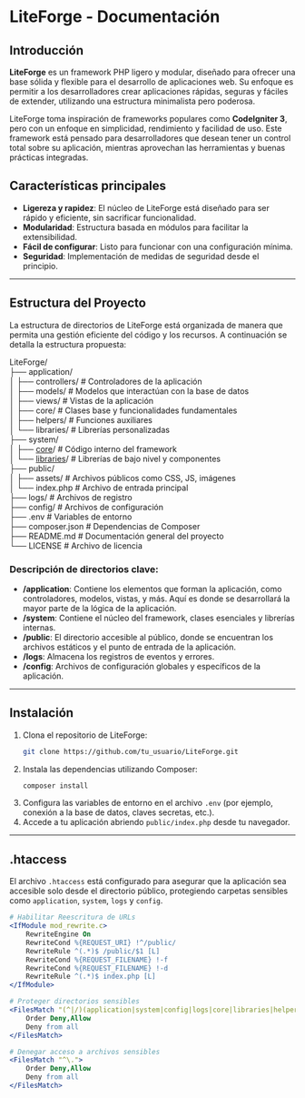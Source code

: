 # LiteForge - Documentación

## Introducción

**LiteForge** es un framework PHP ligero y modular, diseñado para ofrecer una base sólida y flexible para el desarrollo de aplicaciones web. Su enfoque es permitir a los desarrolladores crear aplicaciones rápidas, seguras y fáciles de extender, utilizando una estructura minimalista pero poderosa.

LiteForge toma inspiración de frameworks populares como **CodeIgniter 3**, pero con un enfoque en simplicidad, rendimiento y facilidad de uso. Este framework está pensado para desarrolladores que desean tener un control total sobre su aplicación, mientras aprovechan las herramientas y buenas prácticas integradas.

## Características principales

- **Ligereza y rapidez**: El núcleo de LiteForge está diseñado para ser rápido y eficiente, sin sacrificar funcionalidad.
- **Modularidad**: Estructura basada en módulos para facilitar la extensibilidad.
- **Fácil de configurar**: Listo para funcionar con una configuración mínima.
- **Seguridad**: Implementación de medidas de seguridad desde el principio.

---

## Estructura del Proyecto

La estructura de directorios de LiteForge está organizada de manera que permita una gestión eficiente del código y los recursos. A continuación se detalla la estructura propuesta:

LiteForge/  
├── application/  
│ ├── controllers/ # Controladores de la aplicación  
│ ├── models/ # Modelos que interactúan con la base de datos  
│ ├── views/ # Vistas de la aplicación  
│ ├── core/ # Clases base y funcionalidades fundamentales  
│ ├── helpers/ # Funciones auxiliares  
│ └── libraries/ # Librerías personalizadas  
├── system/  
│ ├── [core](docs/system.md)/ # Código interno del framework  
│ └── [libraries](docs/system.md)/ # Librerías de bajo nivel y componentes  
├── public/  
│ ├── assets/ # Archivos públicos como CSS, JS, imágenes  
│ └── index.php # Archivo de entrada principal  
├── logs/ # Archivos de registro  
├── config/ # Archivos de configuración  
├── .env # Variables de entorno  
├── composer.json # Dependencias de Composer  
├── README.md # Documentación general del proyecto  
└── LICENSE # Archivo de licencia 

### Descripción de directorios clave:

- **/application**: Contiene los elementos que forman la aplicación, como controladores, modelos, vistas, y más. Aquí es donde se desarrollará la mayor parte de la lógica de la aplicación.
- **/system**: Contiene el núcleo del framework, clases esenciales y librerías internas.
- **/public**: El directorio accesible al público, donde se encuentran los archivos estáticos y el punto de entrada de la aplicación.
- **/logs**: Almacena los registros de eventos y errores.
- **/config**: Archivos de configuración globales y específicos de la aplicación.

---

## Instalación

1. Clona el repositorio de LiteForge:
    ```bash
    git clone https://github.com/tu_usuario/LiteForge.git
    ```
2. Instala las dependencias utilizando Composer:
    ```bash
    composer install
    ```
3. Configura las variables de entorno en el archivo `.env` (por ejemplo, conexión a la base de datos, claves secretas, etc.).
4. Accede a tu aplicación abriendo `public/index.php` desde tu navegador.

---

## .htaccess

El archivo `.htaccess` está configurado para asegurar que la aplicación sea accesible solo desde el directorio público, protegiendo carpetas sensibles como `application`, `system`, `logs` y `config`.

```apache
# Habilitar Reescritura de URLs
<IfModule mod_rewrite.c>
    RewriteEngine On
    RewriteCond %{REQUEST_URI} !^/public/
    RewriteRule ^(.*)$ /public/$1 [L]
    RewriteCond %{REQUEST_FILENAME} !-f
    RewriteCond %{REQUEST_FILENAME} !-d
    RewriteRule ^(.*)$ index.php [L]
</IfModule>

# Proteger directorios sensibles
<FilesMatch "(^|/)(application|system|config|logs|core|libraries|helpers)/">
    Order Deny,Allow
    Deny from all
</FilesMatch>

# Denegar acceso a archivos sensibles
<FilesMatch "^\.">
    Order Deny,Allow
    Deny from all
</FilesMatch>
